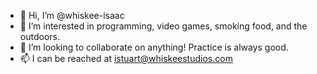 - 👋 Hi, I’m @whiskee-isaac
- 👀 I’m interested in programming, video games, smoking food, and the outdoors.
- 💞️ I’m looking to collaborate on anything! Practice is always good.
- 📫 I can be reached at istuart@whiskeestudios.com

<!---
whiskee-isaac/whiskee-isaac is a ✨ special ✨ repository because its `README.md` (this file) appears on your GitHub profile.
You can click the Preview link to take a look at your changes.
--->
